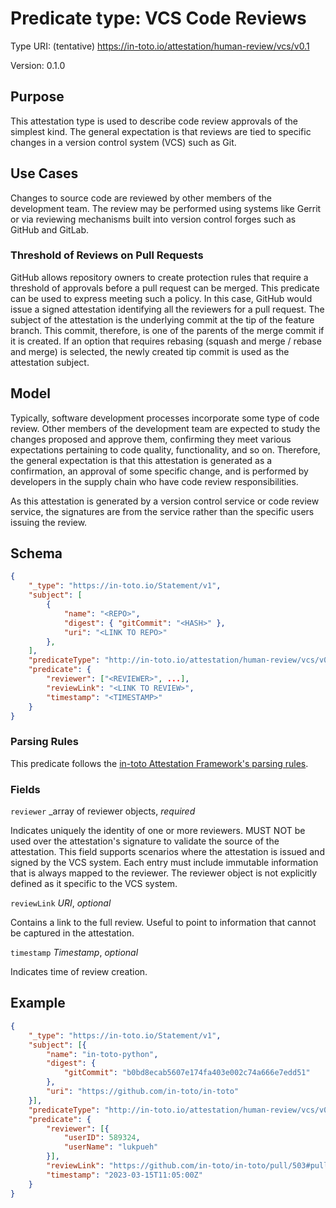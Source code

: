 # Predicate type: VCS Code Reviews

Type URI: (tentative) https://in-toto.io/attestation/human-review/vcs/v0.1

Version: 0.1.0

## Purpose

This attestation type is used to describe code review approvals of the simplest
kind. The general expectation is that reviews are tied to specific changes in a
version control system (VCS) such as Git.

## Use Cases

Changes to source code are reviewed by other members of the development team.
The review may be performed using systems like Gerrit or via reviewing
mechanisms built into version control forges such as GitHub and GitLab.

### Threshold of Reviews on Pull Requests

GitHub allows repository owners to create protection rules that require a
threshold of approvals before a pull request can be merged. This predicate can
be used to express meeting such a policy. In this case, GitHub would issue a
signed attestation identifying all the reviewers for a pull request. The
subject of the attestation is the underlying commit at the tip of the feature
branch. This commit, therefore, is one of the parents of the merge commit if it
is created. If an option that requires rebasing (squash and merge / rebase and
merge) is selected, the newly created tip commit is used as the attestation
subject.

## Model

Typically, software development processes incorporate some type of code review.
Other members of the development team are expected to study the changes
proposed and approve them, confirming they meet various expectations pertaining
to code quality, functionality, and so on. Therefore, the general expectation
is that this attestation is generated as a confirmation, an approval of some
specific change, and is performed by developers in the supply chain who have
code review responsibilities.

As this attestation is generated by a version control service or code review
service, the signatures are from the service rather than the specific users
issuing the review.

## Schema

```json
{
    "_type": "https://in-toto.io/Statement/v1",
    "subject": [
        {
            "name": "<REPO>",
            "digest": { "gitCommit": "<HASH>" },
            "uri": "<LINK TO REPO>"
        },
    ],
    "predicateType": "http://in-toto.io/attestation/human-review/vcs/v0.1",
    "predicate": {
        "reviewer": ["<REVIEWER>", ...],
        "reviewLink": "<LINK TO REVIEW>",
        "timestamp": "<TIMESTAMP>"
    }
}
```

### Parsing Rules

This predicate follows the
[in-toto Attestation Framework's parsing rules](../v1/README.md#parsing-rules).

### Fields

`reviewer` _array of reviewer objects, _required_

Indicates uniquely the identity of one or more reviewers. MUST NOT be used over
the attestation's signature to validate the source of the attestation. This
field supports scenarios where the attestation is issued and signed by the VCS
system. Each entry must include immutable information that is always mapped to
the reviewer. The reviewer object is not explicitly defined as it specific to
the VCS system.

`reviewLink` _URI_, _optional_

Contains a link to the full review. Useful to point to information that cannot
be captured in the attestation.

`timestamp` _Timestamp_, _optional_

Indicates time of review creation.

## Example

```json
{
    "_type": "https://in-toto.io/Statement/v1",
    "subject": [{
        "name": "in-toto-python",
        "digest": {
            "gitCommit": "b0bd8ecab5607e174fa403e002c74a666e7edd51"
        },
        "uri": "https://github.com/in-toto/in-toto"
    }],
    "predicateType": "http://in-toto.io/attestation/human-review/vcs/v0.1",
    "predicate": {
        "reviewer": [{
            "userID": 589324,
            "userName": "lukpueh"
        }],
        "reviewLink": "https://github.com/in-toto/in-toto/pull/503#pullrequestreview-1341209941",
        "timestamp": "2023-03-15T11:05:00Z"
    }
}
```
